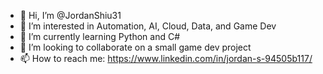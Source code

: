 - 👋 Hi, I’m @JordanShiu31
- 👀 I’m interested in Automation, AI, Cloud, Data, and Game Dev
- 🌱 I’m currently learning Python and C#
- 💞️ I’m looking to collaborate on a small game dev project
- 📫 How to reach me: https://www.linkedin.com/in/jordan-s-94505b117/

<!---
JordanShiu31/JordanShiu31 is a ✨ special ✨ repository because its `README.md` (this file) appears on your GitHub profile.
You can click the Preview link to take a look at your changes.
--->
